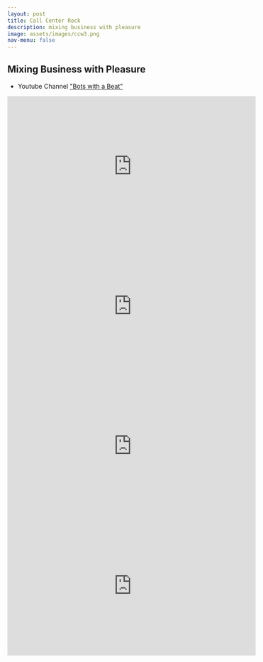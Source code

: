 ```yaml
---
layout: post
title: Call Center Rock
description: mixing business with pleasure
image: assets/images/ccw3.png
nav-menu: false
---
```

## Mixing Business with Pleasure  
- Youtube Channel ["Bots with a Beat"](https://www.youtube.com/@brianjunkerlatocha)
  
<iframe width="560" height="315" src="https://www.youtube.com/embed/7U0a4ILBsv4" title="YouTube video player" frameborder="0" allow="accelerometer; autoplay; clipboard-write; encrypted-media; gyroscope; picture-in-picture; web-share" allowfullscreen></iframe>
  
<iframe width="560" height="315" src="https://www.youtube.com/embed/89YDHCbQhow" title="YouTube video player" frameborder="0" allow="accelerometer; autoplay; clipboard-write; encrypted-media; gyroscope; picture-in-picture; web-share" allowfullscreen></iframe>

<iframe width="560" height="315" src="https://www.youtube.com/embed/vsdwNlkRzhI" title="YouTube video player" frameborder="0" allow="accelerometer; autoplay; clipboard-write; encrypted-media; gyroscope; picture-in-picture; web-share" allowfullscreen></iframe>
  
<iframe width="560" height="315" src="https://www.youtube.com/embed/8abl_4K7cFM" title="YouTube video player" frameborder="0" allow="accelerometer; autoplay; clipboard-write; encrypted-media; gyroscope; picture-in-picture; web-share" allowfullscreen></iframe>
